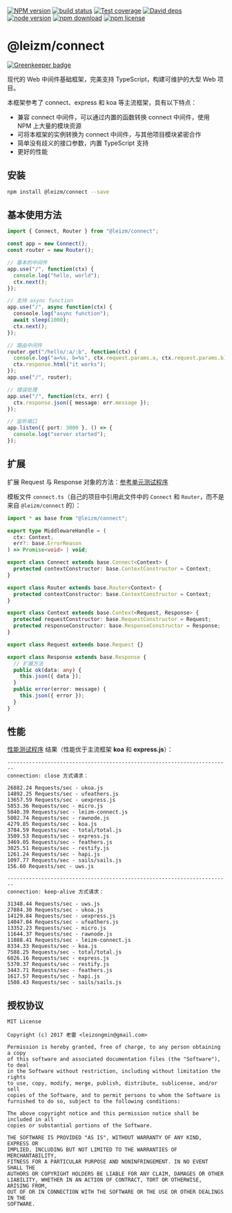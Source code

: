 [![NPM version][npm-image]][npm-url]
[![build status][travis-image]][travis-url]
[![Test coverage][coveralls-image]][coveralls-url]
[![David deps][david-image]][david-url]
[![node version][node-image]][node-url]
[![npm download][download-image]][download-url]
[![npm license][license-image]][download-url]

[npm-image]: https://img.shields.io/npm/v/@leizm/connect.svg?style=flat-square
[npm-url]: https://npmjs.org/package/@leizm/connect
[travis-image]: https://img.shields.io/travis/leizongmin/leizm-connect.svg?style=flat-square
[travis-url]: https://travis-ci.org/leizongmin/leizm-connect
[coveralls-image]: https://img.shields.io/coveralls/leizongmin/leizm-connect.svg?style=flat-square
[coveralls-url]: https://coveralls.io/r/leizongmin/leizm-connect?branch=master
[david-image]: https://img.shields.io/david/leizongmin/leizm-connect.svg?style=flat-square
[david-url]: https://david-dm.org/leizongmin/leizm-connect
[node-image]: https://img.shields.io/badge/node.js-%3E=_6.0-green.svg?style=flat-square
[node-url]: http://nodejs.org/download/
[download-image]: https://img.shields.io/npm/dm/@leizm/connect.svg?style=flat-square
[download-url]: https://npmjs.org/package/@leizm/connect
[license-image]: https://img.shields.io/npm/l/@leizm/connect.svg

# @leizm/connect

[![Greenkeeper badge](https://badges.greenkeeper.io/leizongmin/leizm-connect.svg)](https://greenkeeper.io/)

现代的 Web 中间件基础框架，完美支持 TypeScript，构建可维护的大型 Web 项目。

本框架参考了 connect、express 和 koa 等主流框架，具有以下特点：

* 兼容 connect 中间件，可以通过内置的函数转换 connect 中间件，使用 NPM 上大量的模块资源
* 可将本框架的实例转换为 connect 中间件，与其他项目模块紧密合作
* 简单没有歧义的接口参数，内置 TypeScript 支持
* 更好的性能

## 安装

```bash
npm install @leizm/connect --save
```

## 基本使用方法

```typescript
import { Connect, Router } from "@leizm/connect";

const app = new Connect();
const router = new Router();

// 基本的中间件
app.use("/", function(ctx) {
  console.log("hello, world");
  ctx.next();
});

// 支持 async function
app.use("/", async function(ctx) {
  consoole.log("async function");
  await sleep(1000);
  ctx.next();
});

// 路由中间件
router.get("/hello/:a/:b", function(ctx) {
  console.log("a=%s, b=%s", ctx.request.params.a, ctx.request.params.b);
  ctx.response.html("it works");
});
app.use("/", router);

// 错误处理
app.use("/", function(ctx, err) {
  ctx.response.json({ message: err.message });
});

// 监听端口
app.listen({ port: 3000 }, () => {
  console.log("server started");
});
```

## 扩展

扩展 Request 与 Response 对象的方法：[参考单元测试程序](https://github.com/leizongmin/leizm-connect/blob/master/src/test/extends.test.ts)

模板文件 `connect.ts`（自己的项目中引用此文件中的 `Connect` 和 `Router`，而不是来自 `@leizm/connect` 的）：

```typescript
import * as base from "@leizm/connect";

export type MiddlewareHandle = (
  ctx: Context,
  err?: base.ErrorReason
) => Promise<void> | void;

export class Connect extends base.Connect<Context> {
  protected contextConstructor: base.ContextConstructor = Context;
}

export class Router extends base.Router<Context> {
  protected contextConstructor: base.ContextConstructor = Context;
}

export class Context extends base.Context<Request, Response> {
  protected requestConstructor: base.RequestConstructor = Request;
  protected responseConstructor: base.ResponseConstructor = Response;
}

export class Request extends base.Request {}

export class Response extends base.Response {
  // 扩展方法
  public ok(data: any) {
    this.json({ data });
  }
  public error(error: message) {
    this.json({ error });
  }
}
```

## 性能

[性能测试程序](https://github.com/leizongmin/leizm-connect-benchmark) 结果（性能优于主流框架 **koa** 和 **express.js**）：

```text
------------------------------------------------------------------------
connection: close 方式请求：

26882.24 Requests/sec - ukoa.js
14892.25 Requests/sec - ufeathers.js
13657.59 Requests/sec - uexpress.js
5853.36 Requests/sec - micro.js
5040.39 Requests/sec - leizm-connect.js
5002.74 Requests/sec - rawnode.js
4279.85 Requests/sec - koa.js
3784.59 Requests/sec - total/total.js
3509.53 Requests/sec - express.js
3469.05 Requests/sec - feathers.js
3025.51 Requests/sec - restify.js
1261.24 Requests/sec - hapi.js
1097.77 Requests/sec - sails/sails.js
156.60 Requests/sec - uws.js

------------------------------------------------------------------------
connection: keep-alive 方式请求：

31348.44 Requests/sec - uws.js
27884.30 Requests/sec - ukoa.js
14129.84 Requests/sec - uexpress.js
14047.04 Requests/sec - ufeathers.js
13352.23 Requests/sec - micro.js
11644.37 Requests/sec - rawnode.js
11088.41 Requests/sec - leizm-connect.js
8334.33 Requests/sec - koa.js
7588.25 Requests/sec - total/total.js
6026.16 Requests/sec - express.js
5370.37 Requests/sec - restify.js
3443.71 Requests/sec - feathers.js
1617.57 Requests/sec - hapi.js
1508.43 Requests/sec - sails/sails.js
```

## 授权协议

```text
MIT License

Copyright (c) 2017 老雷 <leizongmin@gmail.com>

Permission is hereby granted, free of charge, to any person obtaining a copy
of this software and associated documentation files (the "Software"), to deal
in the Software without restriction, including without limitation the rights
to use, copy, modify, merge, publish, distribute, sublicense, and/or sell
copies of the Software, and to permit persons to whom the Software is
furnished to do so, subject to the following conditions:

The above copyright notice and this permission notice shall be included in all
copies or substantial portions of the Software.

THE SOFTWARE IS PROVIDED "AS IS", WITHOUT WARRANTY OF ANY KIND, EXPRESS OR
IMPLIED, INCLUDING BUT NOT LIMITED TO THE WARRANTIES OF MERCHANTABILITY,
FITNESS FOR A PARTICULAR PURPOSE AND NONINFRINGEMENT. IN NO EVENT SHALL THE
AUTHORS OR COPYRIGHT HOLDERS BE LIABLE FOR ANY CLAIM, DAMAGES OR OTHER
LIABILITY, WHETHER IN AN ACTION OF CONTRACT, TORT OR OTHERWISE, ARISING FROM,
OUT OF OR IN CONNECTION WITH THE SOFTWARE OR THE USE OR OTHER DEALINGS IN THE
SOFTWARE.
```
